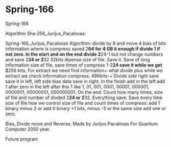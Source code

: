 # Spring-166
Spring-166

Algorithm Sha-256_Jurijus_Pacalovas:

Spring-166_Jurijus_Pacalovas Algorithm: divide by 8 and move 4 bias of bits information where is compress saved 2**64 for 4 GB it enough if divide 1 if not zero. In the start and on the end divide 2**24-1 but not change numbers and save 2**24 or 2**32 32bits dipense size of file. Save it. Save of long information size of file, save times of compress 1-2**24 save it while we get 2**256 bits. For extract we need find information+ what divide plus while we extract we check information compress. 496bits-+ Divide side right save save it in left, left side bias data save in right. In the finish add in the left add 1 after zero in the left after this 1 like 1, 01, 001, 0001, 00001, 000001, 0000001, 00000001, 000000001. On the end: Count how many times, size of file and number of divded 2**24 or 2**32. Everything save. Save every time size of file how we control size of file and count times of compress: add 1 binary minus 2  or add 0 binary +1 bits, minus -3 or the same size add one or zero.

Bias, Divide move and Reverse.
Made by Jurijus Pacalovas
For Quantum Computer 2050 year.

Future program 
